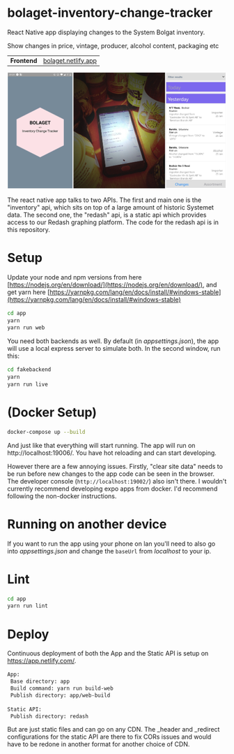 # bolaget-inventory-change-tracker

React Native app displaying changes to the System Bolgat inventory.

Show changes in price, vintage, producer, alcohol content, packaging etc

|||
|-------------|-------------------|
| **Frontend**  |<a href="https://bolaget.netlify.app" target="_blank">bolaget.netlify.app</a>|

![Photo and Screenshots](preview.jpg)

The react native app talks to two APIs. The first and main one is the "inventory" api, which sits on top of a large amount of historic Systemet data. The second one, the "redash" api, is a static api which provides access to our Redash graphing platform. The code for the redash api is in this repository.

# Setup

Update your node and npm versions from here [https://nodejs.org/en/download/](https://nodejs.org/en/download/), and get yarn here [https://yarnpkg.com/lang/en/docs/install/#windows-stable](https://yarnpkg.com/lang/en/docs/install/#windows-stable)

```sh
cd app
yarn
yarn run web
```

You need both backends as well. By default (in *appsettings.json*), the app will use a local express server to simulate both.
In the second window, run this:


```sh
cd fakebackend
yarn
yarn run live
```


# (Docker Setup)

```sh
docker-compose up --build
```

And just like that everything will start running. The app will run on http://localhost:19006/. You have hot reloading and can start developing.

However there are a few annoying issues. Firstly, "clear site data" needs to be run before new changes to the app code can be seen in the browser. The developer console (`http://localhost:19002/`) also isn't there. I wouldn't currently recommend developing expo apps from docker. I'd recommend following the non-docker instructions.

# Running on another device #

If you want to run the app using your phone on lan you'll need to also go into *appsettings.json* and change the `baseUrl` from *localhost* to your ip.

# Lint #

```sh
cd app
yarn run lint
```

# Deploy #

Continuous deployment of both the App and the Static API is setup on https://app.netlify.com/.

    App:
     Base directory: app
     Build command: yarn run build-web
     Publish directory: app/web-build

    Static API:
     Publish directory: redash

But are just static files and can go on any CDN. The _header and _redirect configurations for the static API are there to fix CORs issues and would have to be redone in another format for another choice of CDN.
